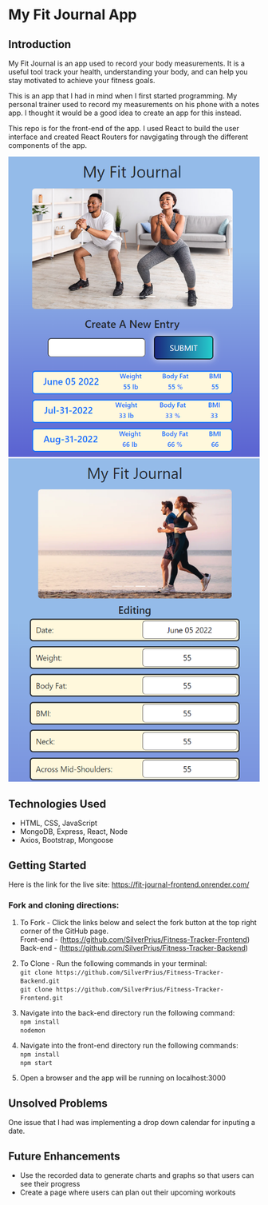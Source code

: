 # My Fit Journal App
## Introduction
My Fit Journal is an app used to record your body measurements. It is a useful tool track your health, understanding your body, and can help you stay motivated to achieve your fitness goals. 

This is an app that I had in mind when I first started programming. My personal trainer used to record my measurements on his phone with a notes app. I thought it would be a good idea to create an app for this instead.

This repo is for the front-end of the app. I used React to build the user interface and created React Routers for navgigating through the different components of the app. 

![Snippet1](/public/images/snippet1.png) 
![Snippet2](/public/images/snippet2.png)

## Technologies Used
- HTML, CSS, JavaScript
- MongoDB, Express, React, Node
- Axios, Bootstrap, Mongoose

## Getting Started
Here is the link for the live site: https://fit-journal-frontend.onrender.com/

### Fork and cloning directions:
1. To Fork - Click the links below and select the fork button at the top right corner of the GitHub page.<br />
Front-end - (https://github.com/SilverPrius/Fitness-Tracker-Frontend)<br />
Back-end - (https://github.com/SilverPrius/Fitness-Tracker-Backend)<br />

2. To Clone - Run the following commands in your terminal:<br />
`git clone https://github.com/SilverPrius/Fitness-Tracker-Backend.git`<br />
`git clone https://github.com/SilverPrius/Fitness-Tracker-Frontend.git`

3. Navigate into the back-end directory run the following command:<br />
`npm install`<br />
`nodemon`

4. Navigate into the front-end directory run the following commands:<br />
`npm install`<br />
`npm start`

5. Open a browser and the app will be running on localhost:3000

## Unsolved Problems
One issue that I had was implementing a drop down calendar for inputing a date.

## Future Enhancements
- Use the recorded data to generate charts and graphs so that users can see their progress
- Create a page where users can plan out their upcoming workouts